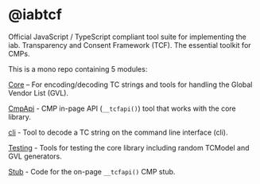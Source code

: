 # @iabtcf

Official JavaScript / TypeScript compliant tool suite for implementing the iab. Transparency and Consent Framework (TCF).  The essential toolkit for CMPs.

This is a mono repo containing 5 modules:

[Core](./modules/core/) – For encoding/decoding TC strings and tools for handling the Global Vendor List (GVL).

[CmpApi](./modules/cmpapi/) - CMP in-page API (`__tcfapi()`) tool that works with the core library.

[cli](./modules/cli/) - Tool to decode a TC string on the command line interface (cli).

[Testing](./modules/testing/) - Tools for testing the core library including random TCModel and GVL generators.

[Stub](./modules/stub/) - Code for the on-page `__tcfapi()` CMP stub.
